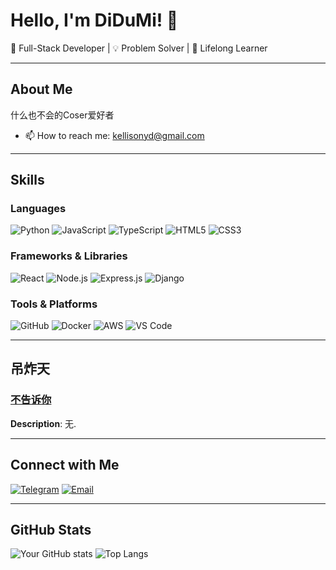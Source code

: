 # Hello, I'm DiDuMi! 👋

🚀 Full-Stack Developer | 💡 Problem Solver | 🌱 Lifelong Learner

---

## About Me

什么也不会的Coser爱好者

- 📫 How to reach me: kellisonyd@gmail.com

---

## Skills

### Languages
![Python](https://img.shields.io/badge/Python-3776AB?style=for-the-badge&logo=python&logoColor=white)
![JavaScript](https://img.shields.io/badge/JavaScript-F7DF1E?style=for-the-badge&logo=javascript&logoColor=black)
![TypeScript](https://img.shields.io/badge/TypeScript-007ACC?style=for-the-badge&logo=typescript&logoColor=white)
![HTML5](https://img.shields.io/badge/HTML5-E34F26?style=for-the-badge&logo=html5&logoColor=white)
![CSS3](https://img.shields.io/badge/CSS3-1572B6?style=for-the-badge&logo=css3&logoColor=white)

### Frameworks & Libraries
![React](https://img.shields.io/badge/React-61DAFB?style=for-the-badge&logo=react&logoColor=black)
![Node.js](https://img.shields.io/badge/Node.js-339933?style=for-the-badge&logo=nodedotjs&logoColor=white)
![Express.js](https://img.shields.io/badge/Express.js-000000?style=for-the-badge&logo=express&logoColor=white)
![Django](https://img.shields.io/badge/Django-092E20?style=for-the-badge&logo=django&logoColor=white)

### Tools & Platforms
![GitHub](https://img.shields.io/badge/GitHub-181717?style=for-the-badge&logo=github&logoColor=white)
![Docker](https://img.shields.io/badge/Docker-2496ED?style=for-the-badge&logo=docker&logoColor=white)
![AWS](https://img.shields.io/badge/AWS-232F3E?style=for-the-badge&logo=amazonaws&logoColor=white)
![VS Code](https://img.shields.io/badge/VS%20Code-0078d7?style=for-the-badge&logo=visual-studio-code&logoColor=white)

---

## 吊炸天

### [不告诉你](https://github.com/DiDuMi/project1)
**Description**: 无.

---

## Connect with Me

[![Telegram](https://img.shields.io/badge/Telegram-2CA5E0?style=for-the-badge&logo=telegram&logoColor=white)](https://t.me/DiDumi)
[![Email](https://img.shields.io/badge/Email-EA4335?style=for-the-badge&logo=gmail&logoColor=white)](mailto:kellisonyd@gmail.com)

---

## GitHub Stats

![Your GitHub stats](https://github-readme-stats.vercel.app/api?username=DiDuMi&show_icons=true&theme=radical)
![Top Langs](https://github-readme-stats.vercel.app/api/top-langs/?username=DiDuMi&layout=compact&theme=radical)
